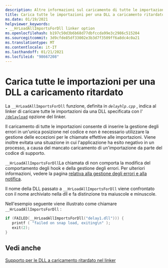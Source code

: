 ```yaml
---
description: Altre informazioni sul caricamento di tutte le importazioni per una DLL a caricamento ritardato
title: Carica tutte le importazioni per una DLL a caricamento ritardato
ms.date: 01/19/2021
helpviewer_keywords:
- __HrLoadAllImportsForDll linker option
ms.openlocfilehash: b197c50d3b6b68d77dbfccda99e3c2986c515204
ms.sourcegitcommit: 3d9cfde85df33002e3b3d7f3509ff6a8dc4c0a21
ms.translationtype: MT
ms.contentlocale: it-IT
ms.lasthandoff: 01/21/2021
ms.locfileid: "98667208"
---
```

# <a name="load-all-imports-for-a-delay-loaded-dll"></a>Carica tutte le importazioni per una DLL a caricamento ritardato

La `__HrLoadAllImportsForDll` funzione, definita in *`delayhlp.cpp`* , indica al linker di caricare tutte le importazioni da una DLL specificata con l' [`/delayload`](delayload-delay-load-import.md) opzione del linker.

Il caricamento di tutte le importazioni consente di inserire la gestione degli errori in un'unica posizione nel codice e non è necessario utilizzare la gestione delle eccezioni per le chiamate effettive alle importazioni. Viene inoltre evitata una situazione in cui l'applicazione ha esito negativo in un processo, a causa del mancato caricamento di un'importazione da parte del codice di supporto.

`__HrLoadAllImportsForDll`La chiamata di non comporta la modifica del comportamento degli hook e della gestione degli errori. Per ulteriori informazioni, vedere la pagina [relativa alla gestione degli errori e alla notifica](error-handling-and-notification.md).

Il nome della DLL passato a `__HrLoadAllImportsForDll` viene confrontato con il nome archiviato nella dll e fa distinzione tra maiuscole e minuscole.

Nell'esempio seguente viene illustrato come chiamare `__HrLoadAllImportsForDll` :

```C
if (FAILED(__HrLoadAllImportsForDll("delay1.dll"))) {
   printf ( "failed on snap load, exiting\n" );
   exit(2);
}
```

## <a name="see-also"></a>Vedi anche

[Supporto per le DLL a caricamento ritardato nel linker](linker-support-for-delay-loaded-dlls.md)
